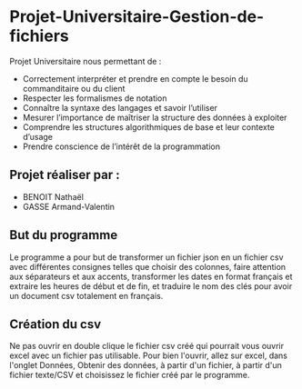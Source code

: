 ﻿# Projet-Universitaire-Gestion-de-fichiers
Projet Universitaire nous permettant de :
  -  Correctement interpréter et prendre en compte le besoin du commanditaire ou du client
  -  Respecter les formalismes de notation
  -  Connaître la syntaxe des langages et savoir l’utiliser
  -  Mesurer l’importance de maîtriser la structure des données à exploiter
  -  Comprendre les structures algorithmiques de base et leur contexte d’usage
  -  Prendre conscience de l’intérêt de la programmation

## Projet réaliser par :
  -  BENOIT Nathaël 
  -  GASSE Armand-Valentin
  
## But du programme
Le programme a pour but de transformer un fichier json en un fichier csv avec différentes consignes telles que choisir des colonnes, faire attention aux séparateurs et aux accents, transformer les dates en format français et extraire les heures de début et de fin, et traduire le nom des clés pour avoir un document csv totalement en français.

## Création du csv
Ne pas ouvrir en double clique le fichier csv créé qui pourrait vous ouvrir excel avec un fichier pas utilisable.
Pour bien l'ouvrir, allez sur excel, dans l'onglet Données, Obtenir des données, à partir d'un fichier, à partir d'un fichier texte/CSV et choisissez le fichier créé par le programme.
